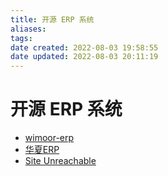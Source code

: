 ```yaml
---
title: 开源 ERP 系统
aliases: 
tags: 
date created: 2022-08-03 19:58:55
date updated: 2022-08-03 20:11:19
---
```


# 开源 ERP 系统

- [wimoor-erp](https://github.com/wimoor-erp/)
- [华夏ERP](https://github.com/jishenghua/jshERP)
- [Site Unreachable](https://github.com/odoo/odoo)
